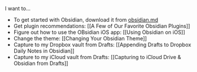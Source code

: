 I want to...

- To get started with Obsidian, download it from [obsidian.md](https://obsidian.md/download)
- Get plugin recommendations: [[A Few of Our Favorite Obsidian Plugins]]
- Figure out how to use the OBsidian iOS app: [[Using Obsidian on iOS]]
- Change the theme: [[Changing Your Obsidian Theme]]
- Capture to my Dropbox vault from Drafts: [[Appending Drafts to Dropbox Daily Notes in Obsidian]]
- Capture to my iCloud vault from Drafts: [[Capturing to iCloud Drive & Obsidian from Drafts]]